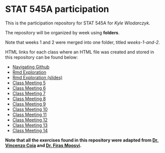 # STAT 545A participation

This is the participation repository for STAT 545A for _Kyle Wlodarczyk_.

The repository will be organized by week using __folders__. 

Note that weeks 1 and 2 were merged into one folder, titled _weeks-1-and-2_.

HTML links for each class where an HTML file was created and stored in this repository can be found below:
* [Navigating Github](https://kgwkyle.github.io/STAT545-participation/weeks-1-and-2/navigating_github.html)
* [Rmd Exploration](https://kgwkyle.github.io/STAT545-participation/weeks-1-and-2/rmd_exploration.html)
* [Rmd Exploration (slides)](https://kgwkyle.github.io/STAT545-participation/weeks-1-and-2/rmd_exploration-slides.html)
* [Class Meeting 5](https://kgwkyle.github.io/STAT545-participation/week-3/cm005-exercise.html)
* [Class Meeting 6](https://kgwkyle.github.io/STAT545-participation/week-3/cm006-exercise.html)
* [Class Meeting 7](https://kgwkyle.github.io/STAT545-participation/week-4/cm007-exercise.html)
* [Class Meeting 8](https://kgwkyle.github.io/STAT545-participation/week-4/cm008-exercise.html)
* [Class Meeting 9](https://kgwkyle.github.io/STAT545-participation/week-5/cm009-exercise.html)
* [Class Meeting 10](https://kgwkyle.github.io/STAT545-participation/week-5/cm010-exercise.html)
* [Class Meeting 11](https://github.com/kgwkyle/STAT545-participation/blob/master/week-6/cm11.R)
* [Class Meeting 12](https://kgwkyle.github.io/STAT545-participation/week-6/cm012-exercise.html)
* [Class Meeting 13](https://kgwkyle.github.io/STAT545-participation/week-7/cm013.html)
* [Class Meeting 14](https://kgwkyle.github.io/STAT545-participation/week-7/cm014-exercise.html)


__Note that all the exercises found in this repository were adapted from [Dr. Vincenzo Coia](https://stat545.stat.ubc.ca/authors/vincenzo/) and [Dr. Firas Moosvi](https://stat545.stat.ubc.ca/authors/firas/).__

